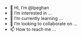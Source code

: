 - 👋 Hi, I’m @lpeghan
- 👀 I’m interested in ...
- 🌱 I’m currently learning ...
- 💞️ I’m looking to collaborate on ...
- 📫 How to reach me ...

<!---
lpeghan/lpeghan is a ✨ special ✨ repository because its `README.md` (this file) appears on your GitHub profile.
You can click the Preview link to take a look at your changes.
--->
